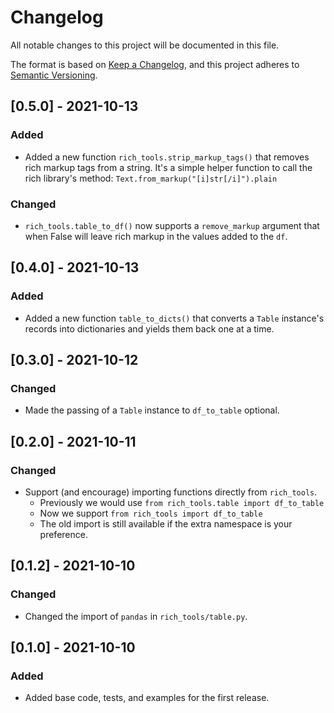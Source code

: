# Changelog

All notable changes to this project will be documented in this file.

The format is based on [Keep a Changelog](https://keepachangelog.com/en/1.0.0/),
and this project adheres to [Semantic Versioning](https://semver.org/spec/v2.0.0.html).

## [0.5.0] - 2021-10-13

### Added

- Added a new function `rich_tools.strip_markup_tags()` that removes rich markup tags from a string. 
  It's a simple helper function to call the rich library's method: `Text.from_markup("[i]str[/i]").plain`

### Changed

- `rich_tools.table_to_df()` now supports a `remove_markup` argument that when False will leave rich markup in the
  values added to the `df`.


## [0.4.0] - 2021-10-13

### Added

- Added a new function `table_to_dicts()` that converts a `Table` instance's records into dictionaries and 
yields them back one at a time.


## [0.3.0] - 2021-10-12

### Changed

- Made the passing of a `Table` instance to `df_to_table` optional.


## [0.2.0] - 2021-10-11

### Changed

- Support (and encourage) importing functions directly from `rich_tools`.
  - Previously we would use `from rich_tools.table import df_to_table`
  - Now we support `from rich_tools import df_to_table`
  - The old import is still available if the extra namespace is your preference. 


## [0.1.2] - 2021-10-10

### Changed

- Changed the import of `pandas` in `rich_tools/table.py`.


## [0.1.0] - 2021-10-10

### Added

- Added base code, tests, and examples for the first release.